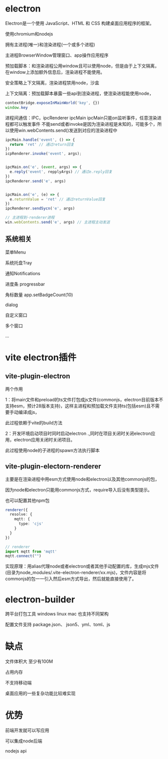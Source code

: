 # electron

Electron是一个使用 JavaScript、HTML 和 CSS 构建桌面应用程序的框架。

使用chromium和nodejs

拥有主进程(唯一)和渲染进程(一个或多个进程)

主进程BrowserWindow管理窗口、app操作应用程序

预加载脚本：和渲染进程公用window且可以使用node，但是由于上下文隔离，在window上添加额外信息后，渲染进程不能使用。

安全策略上下文隔离，渲染进程禁用node，沙盒

上下文隔离：预加载脚本暴露一些api到渲染进程，使渲染进程能使用node，
``` ts
contextBridge.exposeInMainWorld('key', {})
window.key
```
进程间通信：IPC，ipcRenderer ipcMain
ipcMain只能on监听事件，任意渲染进程都可以触发事件
不能send或者invoke是因为渲染进程是未知的，可能多个，所以使用win.webContents.send()发送到对应的渲染进程中
``` ts
ipcMain.handle('event', () => {
  return 'ret' // 通过return回复
})
icpRenderer.invoke('event', args);


ipcMain.on('e', (event, args) => {
  e.reply('event', repplyArgs) // 通过e.reply回复
})
ipcRenderer.send('e', args)


ipcMain.on('e', (e) => {
  e.returnValue = 'ret' // 通过returnValue回复
})
ipcRenderer.sendSycn('e', args)

// 主进程到-renderer进程
win.webContents.send('e', args) // 主进程主动发送

```

## 系统相关
菜单Menu

系统托盘Tray

通知Notifications

进度条 progressbar

角标数量 app.setBadgeCount(10)

dialog

自定义窗口

多个窗口

...

# vite electron插件

## vite-plugin-electron
两个作用

1：将main文件和preload的ts文件打包成js文件(commonjs，electron目前版本不支持esm，预计28版本支持)，这样主进程和预加载文件支持ts(包括esm)且不需要手动编译成js，

此过程依赖于vite的build方法

2：开发环境启动项目时同时启动electron .,同时在项目关闭时关闭electron应用，electron应用关闭时关闭项目。

此过程使用node的子进程的spawn方法执行脚本

## vite-plugin-electorn-renderer
主要是在渲染进程中用esm方式使用node和electron以及其他commonjs的包，

因为node和electron只能用commonjs方式，require导入后没有类型提示。

也可以配置其他npm包

``` ts
renderer({
  resolve: {
    mqtt: {
      type: 'cjs'
    }
  }
})

// renderer
import mqtt from 'mqtt'
mqtt.connect("")

```
实现原理：用alias代理node或者electron或者其他手动配置的库，生成mjs文件(目录为node_modules/.vite-electron-renderer/xx.mjs)，文件内容是将commonjs的包一一引入然后esm方式导出，然后就能直接使用了。


# electron-builder
跨平台打包工具 windows linux mac 也支持不同架构


配置文件支持 package.json、 json5、yml、toml、js


# 缺点
文件体积大 至少有100M

占用内存

不支持移动端

桌面应用的一些复杂功能比较难实现
# 优势
前端开发就可以写应用

可以集成node后端

nodejs api